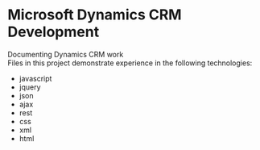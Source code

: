 # Microsoft Dynamics CRM Development
Documenting Dynamics CRM work<br>
Files in this project demonstrate experience in the following technologies:
<ul><li>javascript</li>
<li>jquery</li>
<li>json</li>
<li>ajax</li>
<li>rest</li>
<li>css</li>
<li>xml</li>
<li>html</li></ul>
